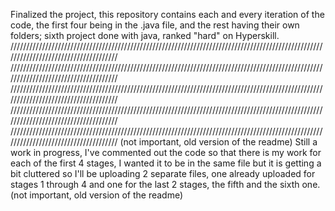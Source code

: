 Finalized the project, this repository contains each and every iteration of the code, the first four being in the
.java file, and the rest having their own folders; sixth project done with java, ranked "hard" on Hyperskill.
/////////////////////////////////////////////////////////////////////////////////////////////////////////////////////////////////////
/////////////////////////////////////////////////////////////////////////////////////////////////////////////////////////////////////
/////////////////////////////////////////////////////////////////////////////////////////////////////////////////////////////////////
/////////////////////////////////////////////////////////////////////////////////////////////////////////////////////////////////////
/////////////////////////////////////////////////////////////////////////////////////////////////////////////////////////////////////
(not important, old version of the readme)
Still a work in progress, I've commented out the code so that there is my work for each of the first 4 stages,
I wanted it to be in the same file but it is getting a bit cluttered so I'll be uploading 2 separate files,
one already uploaded for stages 1 through 4 and one for the last 2 stages, the fifth and the sixth one.
(not important, old version of the readme)
